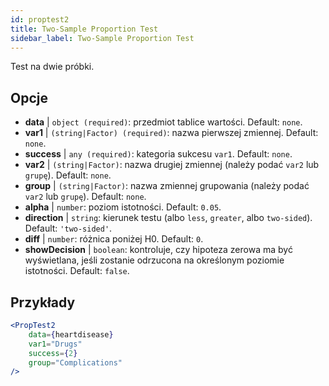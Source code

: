```yaml
---
id: proptest2
title: Two-Sample Proportion Test
sidebar_label: Two-Sample Proportion Test
---
```


Test na dwie próbki.

## Opcje

* __data__ | `object (required)`: przedmiot tablice wartości. Default: `none`.
* __var1__ | `(string|Factor) (required)`: nazwa pierwszej zmiennej. Default: `none`.
* __success__ | `any (required)`: kategoria sukcesu `var1`. Default: `none`.
* __var2__ | `(string|Factor)`: nazwa drugiej zmiennej (należy podać `var2` lub `grupę`). Default: `none`.
* __group__ | `(string|Factor)`: nazwa zmiennej grupowania (należy podać `var2` lub `grupę`). Default: `none`.
* __alpha__ | `number`: poziom istotności. Default: `0.05`.
* __direction__ | `string`: kierunek testu (albo `less`, `greater`, albo `two-sided`). Default: `'two-sided'`.
* __diff__ | `number`: różnica poniżej H0. Default: `0`.
* __showDecision__ | `boolean`: kontroluje, czy hipoteza zerowa ma być wyświetlana, jeśli zostanie odrzucona na określonym poziomie istotności. Default: `false`.


## Przykłady

```jsx live
<PropTest2
    data={heartdisease} 
    var1="Drugs"
    success={2}
    group="Complications"
/>
```
